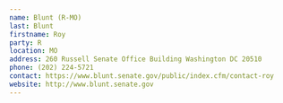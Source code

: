 ```yaml
---
name: Blunt (R-MO)
last: Blunt
firstname: Roy
party: R
location: MO
address: 260 Russell Senate Office Building Washington DC 20510
phone: (202) 224-5721
contact: https://www.blunt.senate.gov/public/index.cfm/contact-roy
website: http://www.blunt.senate.gov
---
```

